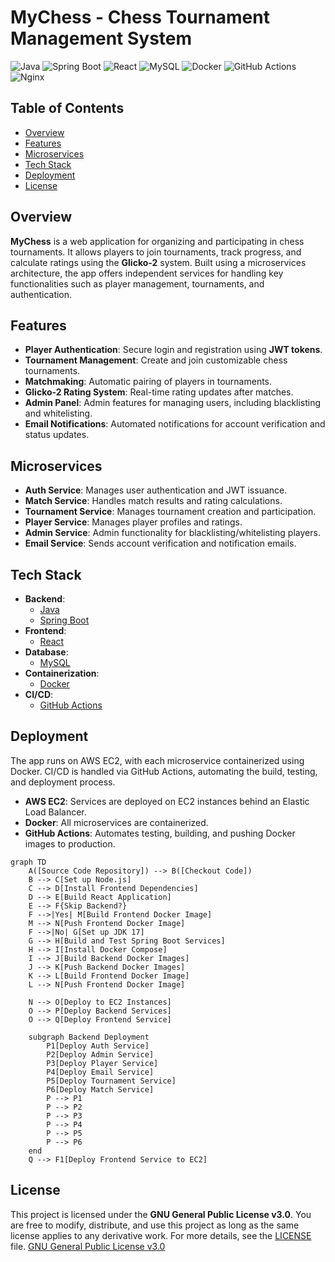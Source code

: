 # MyChess - Chess Tournament Management System
![Java](https://img.shields.io/badge/Java-ED8B00?style=for-the-badge&logo=java&logoColor=white)
![Spring Boot](https://img.shields.io/badge/Spring_Boot-6DB33F?style=for-the-badge&logo=spring-boot&logoColor=white)
![React](https://img.shields.io/badge/React-61DAFB?style=for-the-badge&logo=react&logoColor=white)
![MySQL](https://img.shields.io/badge/MySQL-4479A1?style=for-the-badge&logo=mysql&logoColor=white)
![Docker](https://img.shields.io/badge/Docker-2496ED?style=for-the-badge&logo=docker&logoColor=white)
![GitHub Actions](https://img.shields.io/badge/GitHub_Actions-2088FF?style=for-the-badge&logo=github-actions&logoColor=white)
![Nginx](https://img.shields.io/badge/nginx-%23009639.svg?style=for-the-badge&logo=nginx&logoColor=white)
## Table of Contents
- [Overview](#overview)
- [Features](#features)
- [Microservices](#microservices)
- [Tech Stack](#tech-stack)
- [Deployment](#deployment)
- [License](#license)
## Overview
**MyChess** is a web application for organizing and participating in chess tournaments. It allows players to join tournaments, track progress, and calculate ratings using the **Glicko-2** system. Built using a microservices architecture, the app offers independent services for handling key functionalities such as player management, tournaments, and authentication.
## Features
- **Player Authentication**: Secure login and registration using **JWT tokens**.
- **Tournament Management**: Create and join customizable chess tournaments.
- **Matchmaking**: Automatic pairing of players in tournaments.
- **Glicko-2 Rating System**: Real-time rating updates after matches.
- **Admin Panel**: Admin features for managing users, including blacklisting and whitelisting.
- **Email Notifications**: Automated notifications for account verification and status updates.
## Microservices
- **Auth Service**: Manages user authentication and JWT issuance.
- **Match Service**: Handles match results and rating calculations.
- **Tournament Service**: Manages tournament creation and participation.
- **Player Service**: Manages player profiles and ratings.
- **Admin Service**: Admin functionality for blacklisting/whitelisting players.
- **Email Service**: Sends account verification and notification emails.
## Tech Stack
- **Backend**:
    - [Java](https://www.java.com)
    - [Spring Boot](https://spring.io/projects/spring-boot)
- **Frontend**:
    - [React](https://reactjs.org)
- **Database**:
    - [MySQL](https://www.mysql.com)
- **Containerization**:
    - [Docker](https://www.docker.com)
- **CI/CD**:
    - [GitHub Actions](https://github.com/features/actions)
## Deployment
The app runs on AWS EC2, with each microservice containerized using Docker. CI/CD is handled via GitHub Actions, automating the build, testing, and deployment process.
- **AWS EC2**: Services are deployed on EC2 instances behind an Elastic Load Balancer.
- **Docker**: All microservices are containerized.
- **GitHub Actions**: Automates testing, building, and pushing Docker images to production.
```mermaid
graph TD
    A([Source Code Repository]) --> B([Checkout Code])
    B --> C[Set up Node.js]
    C --> D[Install Frontend Dependencies]
    D --> E[Build React Application]
    E --> F{Skip Backend?}
    F -->|Yes| M[Build Frontend Docker Image]
    M --> N[Push Frontend Docker Image]
    F -->|No| G[Set up JDK 17]
    G --> H[Build and Test Spring Boot Services]
    H --> I[Install Docker Compose]
    I --> J[Build Backend Docker Images]
    J --> K[Push Backend Docker Images]
    K --> L[Build Frontend Docker Image]
    L --> N[Push Frontend Docker Image]
    
    N --> O[Deploy to EC2 Instances]
    O --> P[Deploy Backend Services]
    O --> Q[Deploy Frontend Service]
    
    subgraph Backend Deployment
        P1[Deploy Auth Service]
        P2[Deploy Admin Service]
        P3[Deploy Player Service]
        P4[Deploy Email Service]
        P5[Deploy Tournament Service]
        P6[Deploy Match Service]
        P --> P1
        P --> P2
        P --> P3
        P --> P4
        P --> P5
        P --> P6
    end
    Q --> F1[Deploy Frontend Service to EC2]
```
## License
This project is licensed under the **GNU General Public License v3.0**. You are free to modify, distribute, and use this project as long as the same license applies to any derivative work.
For more details, see the [LICENSE](LICENSE) file.
[GNU General Public License v3.0](https://www.gnu.org/licenses/gpl-3.0.en.html)
